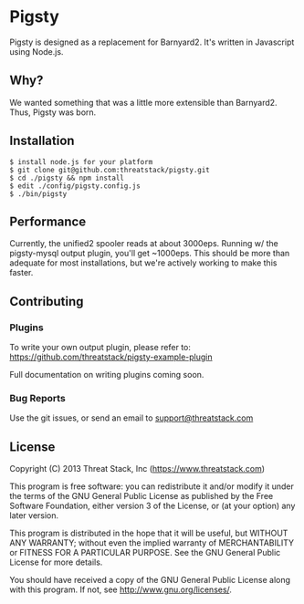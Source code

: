 # Pigsty

Pigsty is designed as a replacement for Barnyard2.  It's written in Javascript
using Node.js.

## Why?

We wanted something that was a little more extensible than Barnyard2.  
Thus, Pigsty was born.

## Installation

    $ install node.js for your platform
    $ git clone git@github.com:threatstack/pigsty.git
    $ cd ./pigsty && npm install
    $ edit ./config/pigsty.config.js
    $ ./bin/pigsty 

## Performance

Currently, the unified2 spooler reads at about 3000eps. Running w/ the pigsty-mysql
output plugin, you'll get ~1000eps.  This should be more than adequate for 
most installations, but we're actively working to make this faster.

## Contributing

### Plugins

To write your own output plugin, please refer to: https://github.com/threatstack/pigsty-example-plugin

Full documentation on writing plugins coming soon.

### Bug Reports

Use the git issues, or send an email to support@threatstack.com

## License

Copyright (C) 2013 Threat Stack, Inc (https://www.threatstack.com)

This program is free software: you can redistribute it and/or modify
it under the terms of the GNU General Public License as published by
the Free Software Foundation, either version 3 of the License, or
(at your option) any later version.

This program is distributed in the hope that it will be useful,
but WITHOUT ANY WARRANTY; without even the implied warranty of
MERCHANTABILITY or FITNESS FOR A PARTICULAR PURPOSE.  See the
GNU General Public License for more details.

You should have received a copy of the GNU General Public License
along with this program.  If not, see <http://www.gnu.org/licenses/>.







